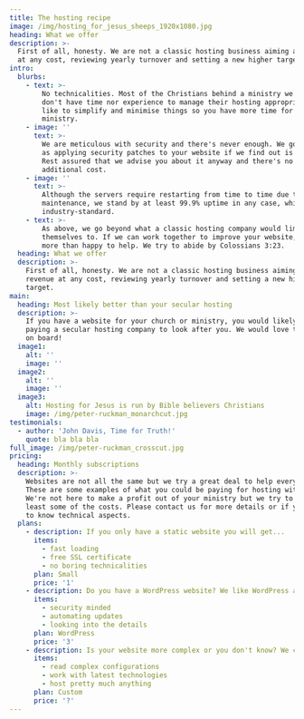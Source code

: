 ```yaml
---
title: The hosting recipe
image: /img/hosting_for_jesus_sheeps_1920x1080.jpg
heading: What we offer
description: >-
  First of all, honesty. We are not a classic hosting business aiming at revenue
  at any cost, reviewing yearly turnover and setting a new higher target.
intro:
  blurbs:
    - text: >-
        No technicalities. Most of the Christians behind a ministry we know,
        don't have time nor experience to manage their hosting appropriately. We
        like to simplify and minimise things so you have more time for your
        ministry.
    - image: ''
      text: >-
        We are meticulous with security and there's never enough. We go as far
        as applying security patches to your website if we find out is needed.
        Rest assured that we advise you about it anyway and there's no
        additional cost.
    - image: ''
      text: >-
        Although the servers require restarting from time to time due to needed
        maintenance, we stand by at least 99.9% uptime in any case, which is an
        industry-standard.
    - text: >-
        As above, we go beyond what a classic hosting company would limit
        themselves to. If we can work together to improve your website, we're
        more than happy to help. We try to abide by Colossians 3:23.
  heading: What we offer
  description: >-
    First of all, honesty. We are not a classic hosting business aiming at
    revenue at any cost, reviewing yearly turnover and setting a new higher
    target.
main:
  heading: Most likely better than your secular hosting
  description: >-
    If you have a website for your church or ministry, you would likely be
    paying a secular hosting company to look after you. We would love taking you
    on board!
  image1:
    alt: ''
    image: ''
  image2:
    alt: ''
    image: ''
  image3:
    alt: Hosting for Jesus is run by Bible believers Christians
    image: /img/peter-ruckman_monarchcut.jpg
testimonials:
  - author: 'John Davis, Time for Truth!'
    quote: bla bla bla
full_image: /img/peter-ruckman_crosscut.jpg
pricing:
  heading: Monthly subscriptions
  description: >-
    Websites are not all the same but we try a great deal to help everyone.
    These are some examples of what you could be paying for hosting with us.
    We're not here to make a profit out of your ministry but we try to cover at
    least some of the costs. Please contact us for more details or if you want
    to know technical aspects.
  plans:
    - description: If you only have a static website you will get...
      items:
        - fast loading
        - free SSL certificate
        - no boring technicalities
      plan: Small
      price: '1'
    - description: Do you have a WordPress website? We like WordPress and are...
      items:
        - security minded
        - automating updates
        - looking into the details
      plan: WordPress
      price: '3'
    - description: Is your website more complex or you don't know? We can...
      items:
        - read complex configurations
        - work with latest technologies
        - host pretty much anything
      plan: Custom
      price: '?'
---
```


